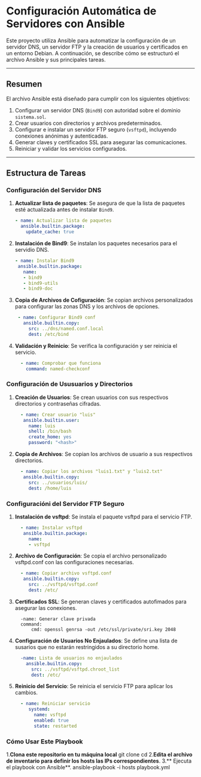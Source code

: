 # Configuración Automática de Servidores con Ansible

Este proyecto utiliza Ansible para automatizar la configuración de un servidor DNS, un servidor FTP y la creación de usuarios y certificados en un entorno Debian. A continuación, se describe cómo se estructuró el archivo Ansible y sus principales tareas.

---

## Resumen

El archivo Ansible está diseñado para cumplir con los siguientes objetivos:

1. Configurar un servidor DNS (`Bind9`) con autoridad sobre el dominio `sistema.sol`.
2. Crear usuarios con directorios y archivos predeterminados.
3. Configurar e instalar un servidor FTP seguro (`vsftpd`), incluyendo conexiones anónimas y autenticadas.
4. Generar claves y certificados SSL para asegurar las comunicaciones.
5. Reiniciar y validar los servicios configurados.

---

## Estructura de Tareas

### Configuración del Servidor DNS

1. **Actualizar lista de paquetes**:
   Se asegura de que la lista de paquetes esté actualizada antes de instalar `Bind9`.
   ```yaml
   - name: Actualizar lista de paquetes
     ansible.builtin.package:
       update_cache: true
2. **Instalación de Bind9**:
   Se instalan los paquetes necesarios para el servidio DNS.
   ```yaml
   - name: Instalar Bind9
    ansible.builtin.package:
      name:
      - bind9
      - bind9-utils
      - bind9-doc
  3. **Copia de Archivos de Cofiguración**:
     Se copian archivos personalizados para configurar las zonas DNS y los archivos de opciones.
     ```yaml
      - name: Configurar Bind9 conf
        ansible.builtin.copy:
          src: ../dns/named.conf.local
          dest: /etc/bind

  4. **Validación y Reinicio**:
     Se verifica la configuración y ser reinicia el servicio.
     ```yaml
       - name: Comprobar que funciona
         command: named-checkconf
### Configuración de Ususuarios y Directorios
  1. **Creación de Usuarios**:
     Se crean usuarios con sus respectivos directorios y contraseñas cifradas.
     ```yaml
       - name: Crear usuario "luis"
        ansible.builtin.user:
          name: luis
          shell: /bin/bash
          create_home: yes
          password: "<hash>"
  2. **Copia de Archivos**:
     Se copian los archivos de usuario a sus respectivos directorios.
     ```yaml
       - name: Copiar los archivos "luis1.txt" y "luis2.txt"
        ansible.builtin.copy:
          src: ../usuarios/luis/
          dest: /home/luis
### Configuracióni del Servidor FTP Seguro
  1. **Instalación de vsftpd**:
     Se instala el paquete vsftpd para el servicio FTP.
     ```yaml
       - name: Instalar vsftpd
        ansible.builtin.package:
          name:
          - vsftpd

  2. **Archivo de Configuración**:
    Se copia el archivo personalizado vsftpd.conf con las configuraciones necesarias.
     ```yaml
       - name: Copiar archivo vsftpd.conf
        ansible.builtin.copy:
          src: ../vsftpd/vsftpd.conf
          dest: /etc/
  3. **Certificados SSL**:
     Se generan claves y certificados autofimados para asegurar las conexiones.
     ```
       -name: Generar clave privada
       command:
           cmd: openssl genrsa -out /etc/ssl/private/sri.key 2048
  4. **Configuración de Usuarios No Enjaulados**:
     Se define una lista de susarios que no estarán restringidos a su directorio home.
     ```yaml
       -name: Lista de usuarios no enjaulados
         ansible.builtin.copy:
           src: ../vsftpd/vsftpd.chroot_list
           dest: /etc/
  5. **Reinicio del Servicio**:
     Se reinicia el servicio FTP para aplicar los cambios.
     ```yaml
       - name: Reiniciar servicio
          systemd:
            name: vsftpd
            enabled: true
            state: restarted

### Cómo Usar Este Playbook
  1.**Clona este repositorio en tu máquina local**
      git clone <url-repositorio>
      cd <directorio>
  2.**Edita el archivo de inventario para definir los hosts las IPs correspondientes**.
  3.** Ejecuta el playbook con Ansible**.
        ansible-playbook -i hosts playbook.yml

      
     


       
